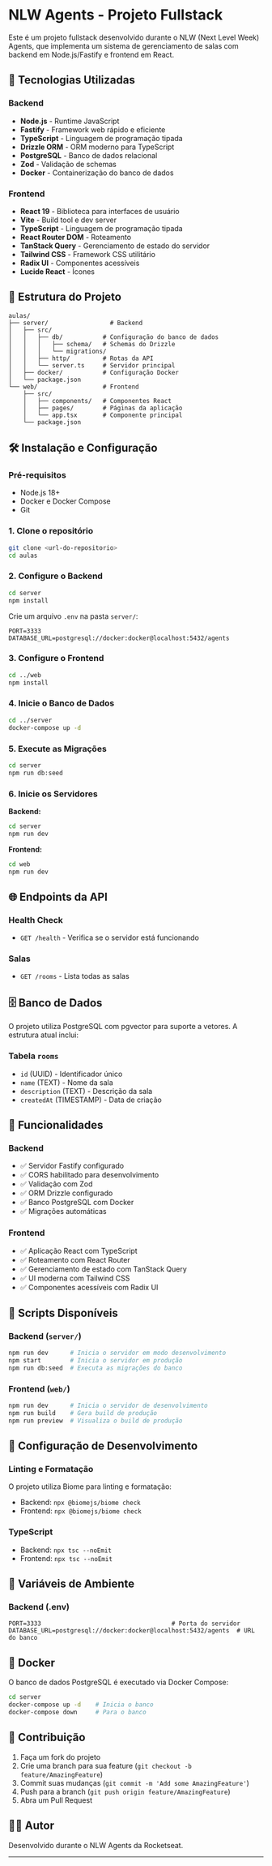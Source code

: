 # NLW Agents - Projeto Fullstack

Este é um projeto fullstack desenvolvido durante o NLW (Next Level Week) Agents, que implementa um sistema de gerenciamento de salas com backend em Node.js/Fastify e frontend em React.

## 🚀 Tecnologias Utilizadas

### Backend
- **Node.js** - Runtime JavaScript
- **Fastify** - Framework web rápido e eficiente
- **TypeScript** - Linguagem de programação tipada
- **Drizzle ORM** - ORM moderno para TypeScript
- **PostgreSQL** - Banco de dados relacional
- **Zod** - Validação de schemas
- **Docker** - Containerização do banco de dados

### Frontend
- **React 19** - Biblioteca para interfaces de usuário
- **Vite** - Build tool e dev server
- **TypeScript** - Linguagem de programação tipada
- **React Router DOM** - Roteamento
- **TanStack Query** - Gerenciamento de estado do servidor
- **Tailwind CSS** - Framework CSS utilitário
- **Radix UI** - Componentes acessíveis
- **Lucide React** - Ícones

## 📁 Estrutura do Projeto

```
aulas/
├── server/                 # Backend
│   ├── src/
│   │   ├── db/           # Configuração do banco de dados
│   │   │   ├── schema/   # Schemas do Drizzle
│   │   │   └── migrations/
│   │   ├── http/         # Rotas da API
│   │   └── server.ts     # Servidor principal
│   ├── docker/           # Configuração Docker
│   └── package.json
└── web/                  # Frontend
    ├── src/
    │   ├── components/   # Componentes React
    │   ├── pages/        # Páginas da aplicação
    │   └── app.tsx       # Componente principal
    └── package.json
```

## 🛠️ Instalação e Configuração

### Pré-requisitos
- Node.js 18+
- Docker e Docker Compose
- Git

### 1. Clone o repositório
```bash
git clone <url-do-repositorio>
cd aulas
```

### 2. Configure o Backend

```bash
cd server
npm install
```

Crie um arquivo `.env` na pasta `server/`:
```env
PORT=3333
DATABASE_URL=postgresql://docker:docker@localhost:5432/agents
```

### 3. Configure o Frontend

```bash
cd ../web
npm install
```

### 4. Inicie o Banco de Dados

```bash
cd ../server
docker-compose up -d
```

### 5. Execute as Migrações

```bash
cd server
npm run db:seed
```

### 6. Inicie os Servidores

**Backend:**
```bash
cd server
npm run dev
```

**Frontend:**
```bash
cd web
npm run dev
```

## 🌐 Endpoints da API

### Health Check
- `GET /health` - Verifica se o servidor está funcionando

### Salas
- `GET /rooms` - Lista todas as salas

## 🗄️ Banco de Dados

O projeto utiliza PostgreSQL com pgvector para suporte a vetores. A estrutura atual inclui:

### Tabela `rooms`
- `id` (UUID) - Identificador único
- `name` (TEXT) - Nome da sala
- `description` (TEXT) - Descrição da sala
- `createdAt` (TIMESTAMP) - Data de criação

## 🎯 Funcionalidades

### Backend
- ✅ Servidor Fastify configurado
- ✅ CORS habilitado para desenvolvimento
- ✅ Validação com Zod
- ✅ ORM Drizzle configurado
- ✅ Banco PostgreSQL com Docker
- ✅ Migrações automáticas

### Frontend
- ✅ Aplicação React com TypeScript
- ✅ Roteamento com React Router
- ✅ Gerenciamento de estado com TanStack Query
- ✅ UI moderna com Tailwind CSS
- ✅ Componentes acessíveis com Radix UI

## 🚀 Scripts Disponíveis

### Backend (`server/`)
```bash
npm run dev      # Inicia o servidor em modo desenvolvimento
npm start        # Inicia o servidor em produção
npm run db:seed  # Executa as migrações do banco
```

### Frontend (`web/`)
```bash
npm run dev      # Inicia o servidor de desenvolvimento
npm run build    # Gera build de produção
npm run preview  # Visualiza o build de produção
```

## 🔧 Configuração de Desenvolvimento

### Linting e Formatação
O projeto utiliza Biome para linting e formatação:
- Backend: `npx @biomejs/biome check`
- Frontend: `npx @biomejs/biome check`

### TypeScript
- Backend: `npx tsc --noEmit`
- Frontend: `npx tsc --noEmit`

## 📝 Variáveis de Ambiente

### Backend (.env)
```env
PORT=3333                                    # Porta do servidor
DATABASE_URL=postgresql://docker:docker@localhost:5432/agents  # URL do banco
```

## 🐳 Docker

O banco de dados PostgreSQL é executado via Docker Compose:

```bash
cd server
docker-compose up -d    # Inicia o banco
docker-compose down     # Para o banco
```

## 🤝 Contribuição

1. Faça um fork do projeto
2. Crie uma branch para sua feature (`git checkout -b feature/AmazingFeature`)
3. Commit suas mudanças (`git commit -m 'Add some AmazingFeature'`)
4. Push para a branch (`git push origin feature/AmazingFeature`)
5. Abra um Pull Request

## 👨‍💻 Autor

Desenvolvido durante o NLW Agents da Rocketseat.

---
